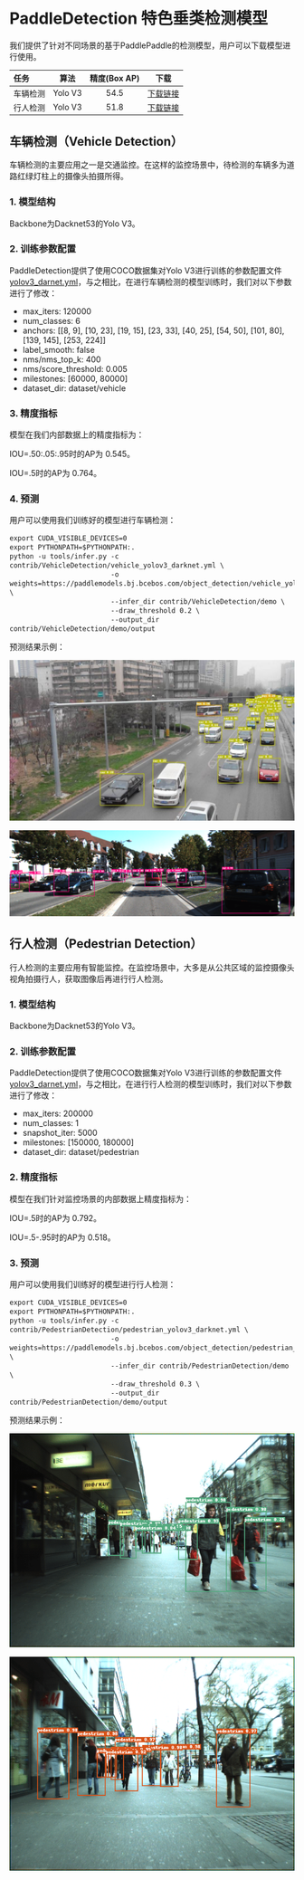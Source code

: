 # PaddleDetection 特色垂类检测模型

我们提供了针对不同场景的基于PaddlePaddle的检测模型，用户可以下载模型进行使用。

| 任务                 | 算法 | 精度(Box AP) | 下载                                                                                |
|:---------------------|:---------:|:------:| :---------------------------------------------------------------------------------: |
| 车辆检测    |  Yolo V3  |  54.5  | [下载链接](https://paddlemodels.bj.bcebos.com/object_detection/vehicle_yolov3_darknet.tar) |
| 行人检测 |  Yolo V3  |  51.8  | [下载链接](https://paddlemodels.bj.bcebos.com/object_detection/pedestrian_yolov3_darknet.tar) |


## 车辆检测（Vehicle Detection）

车辆检测的主要应用之一是交通监控。在这样的监控场景中，待检测的车辆多为道路红绿灯柱上的摄像头拍摄所得。

### 1. 模型结构

Backbone为Dacknet53的Yolo V3。

### 2. 训练参数配置

PaddleDetection提供了使用COCO数据集对Yolo V3进行训练的参数配置文件[yolov3_darnet.yml](https://github.com/PaddlePaddle/models/blob/develop/PaddleCV/PaddleDetection/configs/yolov3_darknet.yml)，与之相比，在进行车辆检测的模型训练时，我们对以下参数进行了修改：

* max_iters: 120000
* num_classes: 6
* anchors: [[8, 9], [10, 23], [19, 15], [23, 33], [40, 25], [54, 50], [101, 80], [139, 145], [253, 224]]
* label_smooth: false
* nms/nms_top_k: 400
* nms/score_threshold: 0.005
* milestones: [60000, 80000]
* dataset_dir: dataset/vehicle

### 3. 精度指标

模型在我们内部数据上的精度指标为：

IOU=.50:.05:.95时的AP为 0.545。

IOU=.5时的AP为 0.764。

### 4. 预测

用户可以使用我们训练好的模型进行车辆检测：

```
export CUDA_VISIBLE_DEVICES=0
export PYTHONPATH=$PYTHONPATH:.
python -u tools/infer.py -c contrib/VehicleDetection/vehicle_yolov3_darknet.yml \
                         -o weights=https://paddlemodels.bj.bcebos.com/object_detection/vehicle_yolov3_darknet.tar \ 
                         --infer_dir contrib/VehicleDetection/demo \
                         --draw_threshold 0.2 \
                         --output_dir contrib/VehicleDetection/demo/output

```

预测结果示例：

![](VehicleDetection/demo/output/001.jpeg)

![](VehicleDetection/demo/output/005.png)

## 行人检测（Pedestrian Detection）

行人检测的主要应用有智能监控。在监控场景中，大多是从公共区域的监控摄像头视角拍摄行人，获取图像后再进行行人检测。

### 1. 模型结构

Backbone为Dacknet53的Yolo V3。


### 2. 训练参数配置

PaddleDetection提供了使用COCO数据集对Yolo V3进行训练的参数配置文件[yolov3_darnet.yml](https://github.com/PaddlePaddle/models/blob/develop/PaddleCV/PaddleDetection/configs/yolov3_darknet.yml)，与之相比，在进行行人检测的模型训练时，我们对以下参数进行了修改：

* max_iters: 200000
* num_classes: 1
* snapshot_iter: 5000
* milestones: [150000, 180000]
* dataset_dir: dataset/pedestrian

### 2. 精度指标

模型在我们针对监控场景的内部数据上精度指标为：

IOU=.5时的AP为 0.792。

IOU=.5-.95时的AP为 0.518。

### 3. 预测

用户可以使用我们训练好的模型进行行人检测：

```
export CUDA_VISIBLE_DEVICES=0
export PYTHONPATH=$PYTHONPATH:.
python -u tools/infer.py -c contrib/PedestrianDetection/pedestrian_yolov3_darknet.yml \ 
                         -o weights=https://paddlemodels.bj.bcebos.com/object_detection/pedestrian_yolov3_darknet.tar \
                         --infer_dir contrib/PedestrianDetection/demo \ 
                         --draw_threshold 0.3 \
                         --output_dir contrib/PedestrianDetection/demo/output
```

预测结果示例：

![](PedestrianDetection/demo/output/001.png)

![](PedestrianDetection/demo/output/004.png)
